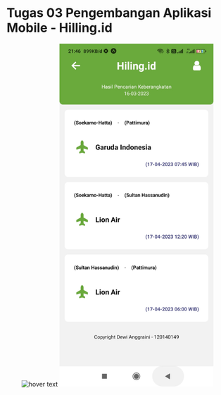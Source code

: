 # Tugas 03 Pengembangan Aplikasi Mobile - Hilling.id
<p align="center">
  <img src="your_relative_path_here" width="350" title="hover text">
  <img src="Tampilan\1679064401039.jpg" width="350" alt="accessibility text">
</p>
